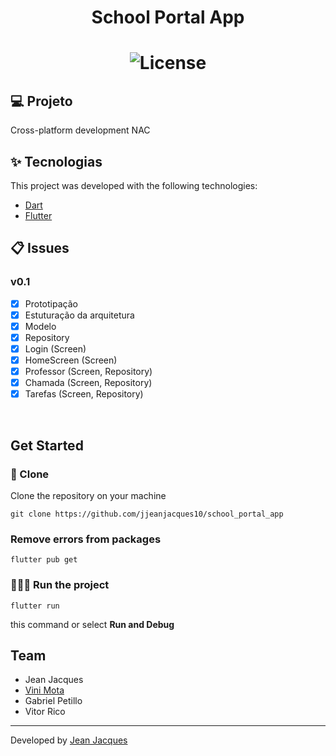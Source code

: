 <h1 align="center">School Portal App<h1>

<p align="center">
  <img alt="License" src="https://img.shields.io/badge/license-MIT-brightgreen">
</p>

## 💻 Projeto

<p>Cross-platform development NAC</p>

## :sparkles: Tecnologias

This project was developed with the following technologies:

- [Dart](https://dart.dev/)
- [Flutter](https://flutter.dev/)

## :clipboard: Issues
### v0.1 
- [x] Prototipação
- [x] Estuturação da arquitetura
- [x] Modelo
- [x] Repository
- [x] Login (Screen)
- [x] HomeScreen (Screen)
- [x] Professor (Screen, Repository)
- [x] Chamada (Screen, Repository)
- [x] Tarefas (Screen, Repository)

<br>

## Get Started

### 🧾 Clone
Clone the repository on your machine

```git clone https://github.com/jjeanjacques10/school_portal_app```

### Remove errors from packages
```flutter pub get```

### 🏃🏻‍♂️ Run the project

```flutter run```

this command or select **Run and Debug**

## Team

- Jean Jacques
- [Vini Mota](https://github.com/ferpakill)
- Gabriel Petillo
- Vitor Rico

---

Developed by [Jean Jacques](https://github.com/jjeanjacques10) 
